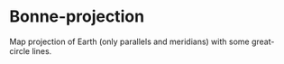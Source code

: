# Bonne-projection
Map projection of Earth (only parallels and meridians) with some great-circle lines.
